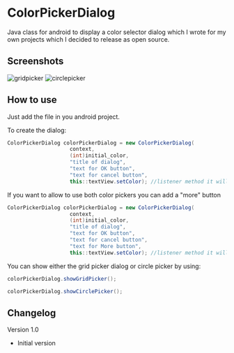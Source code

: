 # ColorPickerDialog
Java class for android to display a color selector dialog which I wrote for my own projects which I decided to release as open source.

## Screenshots
![gridpicker](https://user-images.githubusercontent.com/14188843/130328704-401a00c0-f19e-4be6-a998-5918918e17b2.jpg) ![circlepicker](https://user-images.githubusercontent.com/14188843/130328716-3ed423c8-b69f-4271-87fc-cadea496e7cf.jpg)



## How to use
Just add the file in you android project.

To create the dialog:
```java
ColorPickerDialog colorPickerDialog = new ColorPickerDialog(
                    context,
                    (int)initial_color,
                    "title of dialog",
                    "text for OK button",
                    "text for cancel button",
                    this::textView.setColor); //listener method it will pass the selected color as int
```

If you want to allow to use both color pickers you can add a "more" button
```java
ColorPickerDialog colorPickerDialog = new ColorPickerDialog(
                    context,
                    (int)initial_color,
                    "title of dialog",
                    "text for OK button",
                    "text for cancel button",
                    "text for More button",
                    this::textView.setColor); //listener method it will pass the selected color as int
```

You can show either the grid picker dialog or circle picker by using:

```java
colorPickerDialog.showGridPicker();

colorPickerDialog.showCirclePicker();
```

## Changelog

Version 1.0
* Initial version
